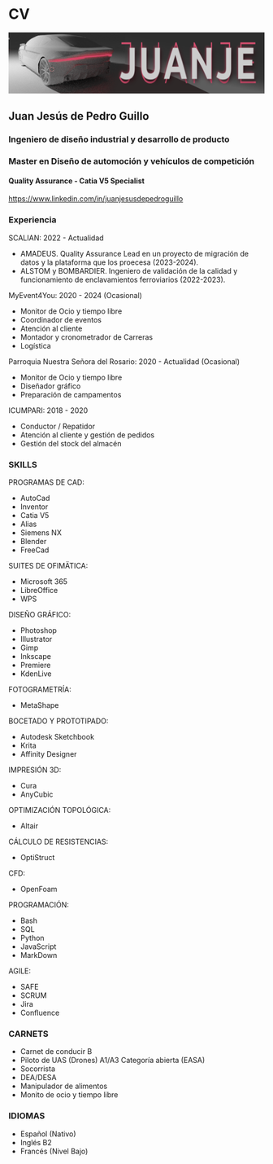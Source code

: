 # CV

<img src="Banner.png" alt="Perfil" width="600" />

## Juan Jesús de Pedro Guillo
### Ingeniero de diseño industrial y desarrollo de producto 
### Master en Diseño de automoción y vehículos de competición
#### Quality Assurance - Catia V5 Specialist

https://www.linkedin.com/in/juanjesusdepedroguillo

### Experiencia
SCALIAN:  2022 - Actualidad 
- AMADEUS. Quality Assurance Lead en un proyecto de migración 
de datos y la plataforma que los proecesa (2023-2024).
- ALSTOM y BOMBARDIER. Ingeniero de validación de la calidad
y funcionamiento de enclavamientos ferroviarios (2022-2023).

MyEvent4You: 2020 - 2024 (Ocasional)
- Monitor de Ocio y tiempo libre
- Coordinador de eventos
- Atención al cliente
- Montador y cronometrador de Carreras 
- Logística

Parroquia Nuestra Señora del Rosario: 2020 - Actualidad (Ocasional)
- Monitor de Ocio y tiempo libre
- Diseñador gráfico
- Preparación de campamentos

ICUMPARI: 2018 - 2020
- Conductor / Repatidor
- Atención al cliente y gestión de pedidos
- Gestión del stock del almacén

### SKILLS
PROGRAMAS DE CAD:
- AutoCad
- Inventor
- Catia V5
- Alias
- Siemens NX
- Blender
- FreeCad

SUITES DE OFIMÄTICA:
- Microsoft 365
- LibreOffice
- WPS

DISEÑO GRÁFICO:
- Photoshop
- Illustrator
- Gimp
- Inkscape
- Premiere
- KdenLive

FOTOGRAMETRÍA:
- MetaShape

BOCETADO Y PROTOTIPADO:
- Autodesk Sketchbook
- Krita
- Affinity Designer

IMPRESIÓN 3D: 
- Cura
- AnyCubic

OPTIMIZACIÓN TOPOLÓGICA:
- Altair

CÁLCULO DE RESISTENCIAS:
- OptiStruct

CFD:
- OpenFoam

PROGRAMACIÓN:
- Bash
- SQL
- Python
- JavaScript
-  MarkDown

AGILE:
- SAFE
- SCRUM
- Jira
- Confluence

### CARNETS
- Carnet de conducir B
- Piloto de UAS (Drones) A1/A3 Categoría abierta (EASA)
- Socorrista
- DEA/DESA
- Manipulador de alimentos
- Monito de ocio y tiempo libre

### IDIOMAS
- Español (Nativo)
- Inglés B2
- Francés (Nivel Bajo)